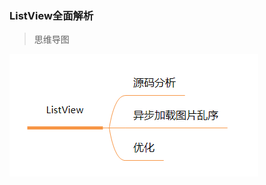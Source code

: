 ### ListView全面解析



> 思维导图

![LisView知识点](https://raw.githubusercontent.com/ljingya/LearningNotes/master/Images/ListView.jpg)

